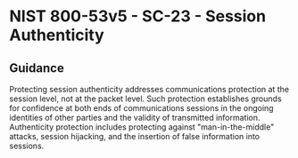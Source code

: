 # NIST 800-53v5 - SC-23 - Session Authenticity
## Guidance
Protecting session authenticity addresses communications protection at the session level, not at the packet level. Such protection establishes grounds for confidence at both ends of communications sessions in the ongoing identities of other parties and the validity of transmitted information. Authenticity protection includes protecting against "man-in-the-middle" attacks, session hijacking, and the insertion of false information into sessions.